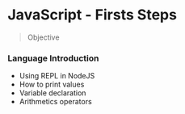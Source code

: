 # JavaScript - Firsts Steps

> Objective

### Language Introduction
- Using REPL in NodeJS
- How to print values
- Variable declaration
- Arithmetics operators